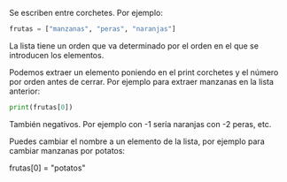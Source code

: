 
Se escriben entre corchetes. Por ejemplo:

```python
frutas = ["manzanas", "peras", "naranjas"]
```

La lista tiene un orden que va determinado por el orden en el que se introducen los elementos.

Podemos extraer un elemento poniendo en el print corchetes y el número por orden antes de cerrar. Por ejemplo para extraer manzanas en la lista anterior:

```python
print(frutas[0])
```

También negativos. Por ejemplo con -1 sería naranjas con -2 peras, etc.

Puedes cambiar el nombre a un elemento de la lista, por ejemplo para cambiar manzanas por potatos:

frutas[0] = "potatos"


